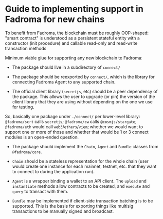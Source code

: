 # Guide to implementing support in Fadroma for new chains

To benefit from Fadroma, the blockchain must be roughly OOP-shaped:
"smart contract" is understood as a persistent stateful entity with a
constructor (init procedure) and callable read-only and read-write
transaction methods

Minimum viable glue for supporting any new blockchain to Fadroma:

* The package should live in a subdirectory of `connect/`

* The package should be reexported by `connect/`,
  which is the library for connecting Fadroma Agent
  to any supported chain.

* The official client library (`secretjs`, etc)
  should be a peer dependency of the package.
  This allows the user to upgrade (or pin) the
  version of the client library that they are using
  without depending on the one we use for testing.

So, basically one package under `./connect/` per lower-level library:
`@fadroma/scrt` calls `secretjs`; `@fadroma/cw` calls `@cosmjs/stargate`;
`@fadroma/eth` would call `web3`/`ethers`/`viem`; whether we would want to
support one or more of those and whether that would be 1 or 3 connect modules
is an open-ended question.

* The package should implement the `Chain`, `Agent` and `Bundle`
  classes from `@fadroma/core`.

* `Chain` should be a stateless representation for the whole chain
  (user would create one instance for each mainnet, testnet, etc.
  that they want to connect to during the application run).

* `Agent` is a wrapper binding a wallet to an API client.
  The `upload` and `instantiate` methods allow contracts to
  be created, and `execute` and `query` to transact with them.

* `Bundle` may be implemented if client-side transaction batching
  is to be supported. This is the basis for exporting things like
  multisig transactions to be manually signed and broadcast.

[^1]: The reason it's like that comes from the early days of Sec
